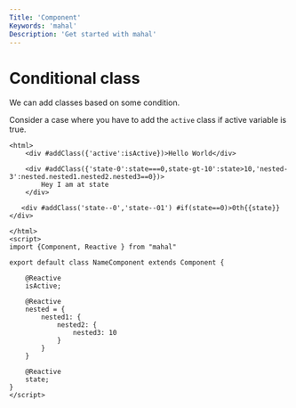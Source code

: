 ```yaml
---
Title: 'Component'
Keywords: 'mahal'
Description: 'Get started with mahal'
---
```


# Conditional class

We can add classes based on some condition.

Consider a case where you have to add the `active` class if active variable is true.


```
<html>
    <div #addClass({'active':isActive})>Hello World</div>

    <div #addClass({'state-0':state===0,state-gt-10':state>10,'nested-3':nested.nested1.nested2.nested3==0})>
        Hey I am at state
    </div>

   <div #addClass('state--0','state--01') #if(state==0)>0th{{state}}</div>

</html>
<script>
import {Component, Reactive } from "mahal"

export default class NameComponent extends Component {

    @Reactive
    isActive;

    @Reactive
    nested = {
        nested1: {
            nested2: {
                nested3: 10
            }
        }
    }

    @Reactive
    state;
}
</script>
```


